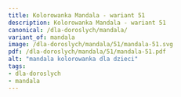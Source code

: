 ```yaml
---
title: Kolorowanka Mandala - wariant 51
description: Kolorowanka Mandala - wariant 51
canonical: /dla-doroslych/mandala/
variant_of: mandala
image: /dla-doroslych/mandala/51/mandala-51.svg
pdf: /dla-doroslych/mandala/51/mandala-51.pdf
alt: "mandala kolorowanka dla dzieci"
tags:
- dla-doroslych
- mandala
---
```

